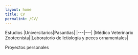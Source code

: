 ```yaml
---
layout: home
title: CV
permalink: /CV/
---
```


Estudios
|Universitarios|Pasantías|
|---|---|
|Médico Veterinario Zootecnista||Laboratorio de Ictiología y peces ornamentales|

Proyectos personales
